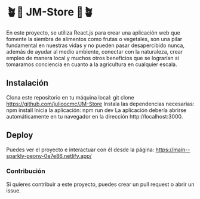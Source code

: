 # 🪴🌱 JM-Store 🌱🪴

<p>En este proyecto, se utiliza React.js para crear una aplicación web que fomente la siembra de alimentos como frutas o vegetales, son una pilar fundamental en nuestras vidas y no pueden pasar desapercibido nunca, además de ayudar al medio ambiente, conectar con la naturaleza, crear empleo de manera local y muchos otros beneficios que se lograrían si tomaramos conciencia en cuanto a la agricultura en cualquier escala.<p>

## Instalación
Clona este repositorio en tu máquina local: git clone https://github.com/julioocmc/JM-Store
Instala las dependencias necesarias: npm install
Inicia la aplicación: npm run dev
La aplicación debería abrirse automáticamente en tu navegador en la dirección http://localhost:3000.

## Deploy

Puedes ver el proyecto e interactuar con él desde la página: https://main--sparkly-peony-0e7e86.netlify.app/

### Contribución
Si quieres contribuir a este proyecto, puedes crear un pull request o abrir un issue.
